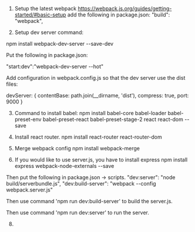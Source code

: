 
1. Setup the latest webpack
https://webpack.js.org/guides/getting-started/#basic-setup
add the following in package.json:
"build": "webpack",

2. Setup dev server command:

npm install webpack-dev-server --save-dev

Put the following in package.json:

"start:dev":"webpack-dev-server --hot"

Add configuration in webpack.config.js so that the dev server use the dist files:

devServer: {
    contentBase: path.join(__dirname, 'dist'),
    compress: true,
    port: 9000
  }



3. Command to install babel:
npm install babel-core babel-loader babel-preset-env babel-preset-react babel-preset-stage-2 react react-dom --save



4. Install react router.
 npm install react-router react-router-dom


5. Merge webpack config
npm install webpack-merge


7. If you would like to use server.js, you have to install express
npm install express webpack-node-externals --save

Then put the following in package.json -> scripts.
"dev:server": "node build/serverbundle.js",
"dev:build-server": "webpack --config webpack.server.js"

Then use command 'npm run dev:build-server' to build the server.js.

Then use command 'npm run dev:server' to run the server.

8.







